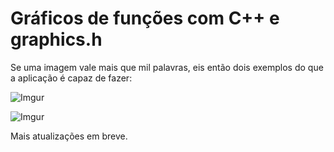 # Gráficos de funções com C++ e graphics.h

Se uma imagem vale mais que mil palavras, eis então dois exemplos do que a aplicação é capaz de fazer:

![Imgur](https://i.imgur.com/VT6wBZa.png)

![Imgur](https://i.imgur.com/fpFrDcL.png)

Mais atualizações em breve.

